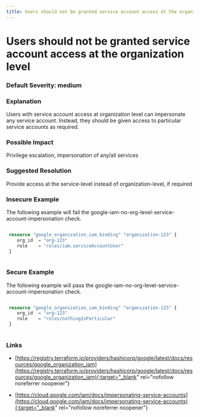 ```yaml
---
title: Users should not be granted service account access at the organization level
---
```


# Users should not be granted service account access at the organization level

### Default Severity: <span class="severity medium">medium</span>

### Explanation

Users with service account access at organization level can impersonate any service account. Instead, they should be given access to particular service accounts as required.

### Possible Impact
Privilege escalation, impersonation of any/all services

### Suggested Resolution
Provide access at the service-level instead of organization-level, if required


### Insecure Example

The following example will fail the google-iam-no-org-level-service-account-impersonation check.
```terraform

 resource "google_organization_iam_binding" "organization-123" {
 	org_id  = "org-123"
 	role    = "roles/iam.serviceAccountUser"
 }
 
```



### Secure Example

The following example will pass the google-iam-no-org-level-service-account-impersonation check.
```terraform

 resource "google_organization_iam_binding" "organization-123" {
 	org_id  = "org-123"
 	role    = "roles/nothingInParticular"
 }
 			
```



### Links


- [https://registry.terraform.io/providers/hashicorp/google/latest/docs/resources/google_organization_iam](https://registry.terraform.io/providers/hashicorp/google/latest/docs/resources/google_organization_iam){:target="_blank" rel="nofollow noreferrer noopener"}

- [https://cloud.google.com/iam/docs/impersonating-service-accounts](https://cloud.google.com/iam/docs/impersonating-service-accounts){:target="_blank" rel="nofollow noreferrer noopener"}



